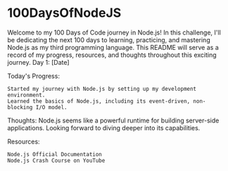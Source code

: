 # 100DaysOfNodeJS

Welcome to my 100 Days of Code journey in Node.js! In this challenge, I'll be dedicating the next 100 days to learning, practicing, and mastering Node.js as my third programming language. This README will serve as a record of my progress, resources, and thoughts throughout this exciting journey.
Day 1: [Date]

Today's Progress:

    Started my journey with Node.js by setting up my development environment.
    Learned the basics of Node.js, including its event-driven, non-blocking I/O model.

Thoughts:
Node.js seems like a powerful runtime for building server-side applications. Looking forward to diving deeper into its capabilities.

Resources:

    Node.js Official Documentation
    Node.js Crash Course on YouTube
